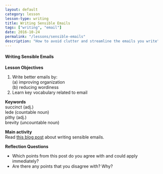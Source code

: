 ```yaml
---
layout: default
category: lesson
lesson-type: writing
title: Writing Sensible Emails
tags: ["writing", "email"]
date: 2016-10-24
permalink: "/lessons/sensible-emails"
description: "How to avoid clutter and streamline the emails you write"
---
```

#### Writing Sensible Emails
<b>Lesson Objectives</b>  
1. Write better emails by:<br/>
    (a) improving organization<br/>
	(b) reducing wordiness<br/>
2. Learn key vocabulary related to email

**Keywords**  
succinct (adj.)  
lede (countable noun)  
pithy (adj.)  
brevity (uncountable noun)  

**Main activity**  
Read <a href="http://www.43folders.com/2005/09/19/writing-sensible-email-messages" target="_blank">this blog post</a> about writing sensible emails. 

<p><b>Reflection Questions</b></p> 
<ul>
<li>Which points from this post do you agree with and could apply immediately?</li>
<li>Are there any points that you disagree with? Why?</li></ul>

